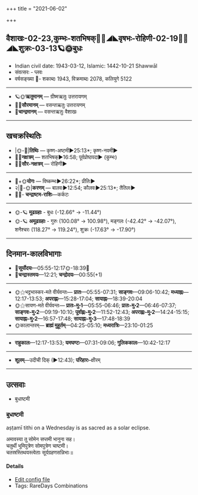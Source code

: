 +++
title = "2021-06-02"

+++
## वैशाखः-02-23,कुम्भः-शतभिषक्🌛🌌◢◣वृषभः-रोहिणी-02-19🌌🌞◢◣शुक्रः-03-13🪐🌞बुधः
- Indian civil date: 1943-03-12, Islamic: 1442-10-21 Shawwāl
- संवत्सरः - प्लवः
- वर्षसङ्ख्या 🌛- शकाब्दः 1943, विक्रमाब्दः 2078, कलियुगे 5122
___________________
- 🪐🌞**ऋतुमानम्** — ग्रीष्मऋतुः उत्तरायणम्
- 🌌🌞**सौरमानम्** — वसन्तऋतुः उत्तरायणम्
- 🌛**चान्द्रमानम्** — वसन्तऋतुः वैशाखः
___________________


## खचक्रस्थितिः
- |🌞-🌛|**तिथिः** — कृष्ण-अष्टमी►25:13*; कृष्ण-नवमी►  
- 🌌🌛**नक्षत्रम्** — शतभिषक्►16:58; पूर्वप्रोष्ठपदा► (कुम्भः)  
- 🌌🌞**सौर-नक्षत्रम्** — रोहिणी►  
___________________
- 🌛+🌞**योगः** — विष्कम्भः►26:22*; प्रीतिः►  
- २|🌛-🌞|**करणम्** — बालवः►12:54; कौलवः►25:13*; तैतिलः►  
- 🌌🌛- **चन्द्राष्टम-राशिः**—कर्कटः  
___________________
- 🌞-🪐 **मूढग्रहाः** - बुधः (-12.66° → -11.44°)
- 🌞-🪐 **अमूढग्रहाः** - गुरुः (100.08° → 100.98°), मङ्गलः (-42.42° → -42.07°), शनैश्चरः (118.27° → 119.24°), शुक्रः (-17.63° → -17.90°)
___________________


## दिनमान-कालविभागाः
- 🌅**सूर्योदयः**—05:55-12:17🌞️-18:39🌇  
- 🌛**चन्द्रास्तमयः**—12:21; **चन्द्रोदयः**—00:55(+1)  
___________________
- 🌞⚝भट्टभास्कर-मते वीर्यवन्तः— **प्रातः**—05:55-07:31; **साङ्गवः**—09:06-10:42; **मध्याह्नः**—12:17-13:53; **अपराह्णः**—15:28-17:04; **सायाह्नः**—18:39-20:04  
- 🌞⚝सायण-मते वीर्यवन्तः— **प्रातः-मु॰1**—05:55-06:46; **प्रातः-मु॰2**—06:46-07:37; **साङ्गवः-मु॰2**—09:19-10:10; **पूर्वाह्णः-मु॰2**—11:52-12:43; **अपराह्णः-मु॰2**—14:24-15:15; **सायाह्नः-मु॰2**—16:57-17:48; **सायाह्नः-मु॰3**—17:48-18:39  
- 🌞कालान्तरम्— **ब्राह्मं मुहूर्तम्**—04:25-05:10; **मध्यरात्रिः**—23:10-01:25  
___________________
- **राहुकालः**—12:17-13:53; **यमघण्टः**—07:31-09:06; **गुलिककालः**—10:42-12:17  
___________________
- **शूलम्**—उदीची दिक् (►12:43); **परिहारः**–क्षीरम्  
___________________

## उत्सवाः
- बुधाष्टमी
### बुधाष्टमी

aṣṭamī tithi on a Wednesday is as sacred as a solar eclipse.

अमावस्या तु सोमेन सप्तमी भानुना सह।  
चतुर्थी भूमिपुत्रेण सोमपुत्रेण चाष्टमी।  
चतस्रस्तिथयस्त्वेताः सूर्यग्रहणसन्निभाः॥



#### Details
- [Edit config file](https://github.com/jyotisham/adyatithi/tree/master/time_focus/tithi-vara-combinations/description_only/budhASTamI.toml)
- Tags: RareDays Combinations


